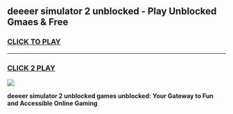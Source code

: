 
## deeeer simulator 2 unblocked - Play Unblocked Gmaes & Free
<h3>
<a href="https://news.freeplayer.one?title=deeeer_simulator_2_unblocked&ref=16F">CLICK TO PLAY</a></h3>
<hr>

<h3>
<a href="https://news.freeplayer.one?title=deeeer_simulator_2_unblocked&ref=16F">CLICK 2 PLAY</a>
  
</h3>

<a href="https://news.freeplayer.one?title=deeeer_simulator_2_unblocked&ref=16F/"><img src="https://clearcache.store/games.png"></a>


**deeeer simulator 2 unblocked games unblocked: Your Gateway to Fun and Accessible Online Gaming**
